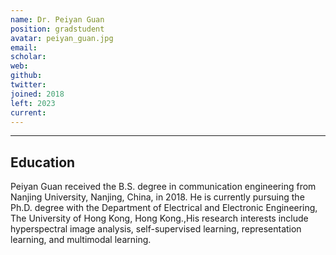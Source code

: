 ```yaml
---
name: Dr. Peiyan Guan
position: gradstudent
avatar: peiyan_guan.jpg
email: 
scholar: 
web: 
github: 
twitter: 
joined: 2018
left: 2023
current: 
---
```



<hr>

## Education

Peiyan Guan received the B.S. degree in communication engineering from Nanjing University, Nanjing, China, in 2018. He is currently pursuing the Ph.D. degree with the Department of Electrical and Electronic Engineering, The University of Hong Kong, Hong Kong.,His research interests include hyperspectral image analysis, self-supervised learning, representation learning, and multimodal learning.
